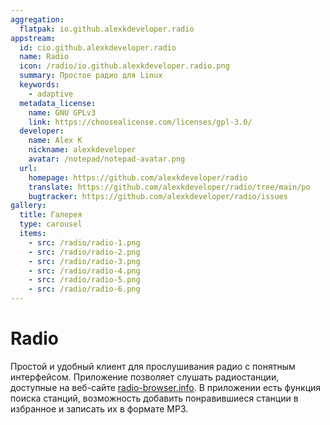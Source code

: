 ```yaml
---
aggregation:
  flatpak: io.github.alexkdeveloper.radio
appstream:
  id: cio.github.alexkdeveloper.radio
  name: Radio
  icon: /radio/io.github.alexkdeveloper.radio.png
  summary: Простое радио для Linux
  keywords:
    - adaptive
  metadata_license:
    name: GNU GPLv3
    link: https://choosealicense.com/licenses/gpl-3.0/
  developer:
    name: Alex K
    nickname: alexkdeveloper
    avatar: /notepad/notepad-avatar.png
  url:
    homepage: https://github.com/alexkdeveloper/radio
    translate: https://github.com/alexkdeveloper/radio/tree/main/po
    bugtracker: https://github.com/alexkdeveloper/radio/issues
gallery:
  title: Галерея
  type: carousel
  items:
    - src: /radio/radio-1.png
    - src: /radio/radio-2.png
    - src: /radio/radio-3.png
    - src: /radio/radio-4.png
    - src: /radio/radio-5.png
    - src: /radio/radio-6.png
---
```


# Radio

Простой и удобный клиент для прослушивания радио с понятным интерфейсом. Приложение позволяет слушать радиостанции, доступные на веб-сайте [radio-browser.info](https://radio-browser.info/). В приложении есть функция поиска станций, возможность добавить понравившиеся станции в избранное и записать их в формате MP3.

<AGWGallery />

<!--@include: @ru/apps/.parts/install/content-flatpak.md-->
